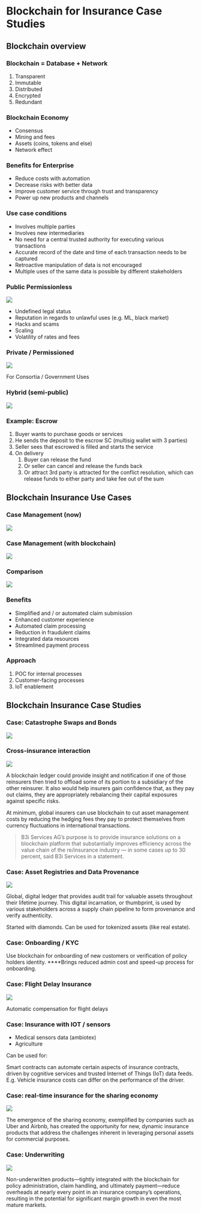 # Blockchain for Insurance Case Studies

## Blockchain overview

### Blockchain = Database + Network

1. Transparent
2. Immutable
3. Distributed
4. Encrypted
5. Redundant

### Blockchain Economy

* Consensus
* Mining and fees
* Assets \(coins, tokens and else\)
* Network effect

### Benefits for Enterprise

* Reduce costs with automation
* Decrease risks with better data
* Improve customer service through trust and transparency
* Power up new products and channels

### Use case conditions

* Involves multiple parties
* Involves new intermediaries
* No need for a central trusted authority for executing various transactions
* Accurate record of the date and time of each transaction needs to be captured
* Retroactive manipulation of data is not encouraged
* Multiple uses of the same data is possible by different stakeholders

### Public Permissionless

![](../../.gitbook/assets/image.png)

* Undefined legal status
* Reputation in regards to unlawful uses  \(e.g. ML, black market\)
* Hacks and scams
* Scaling
* Volatility of rates and fees

### **Private / Permissioned**

![](../../.gitbook/assets/image%20%2820%29.png)

For Consortia / Government Uses

### Hybrid \(semi-public\)

![](../../.gitbook/assets/image%20%281%29.png)

### Example: Escrow

1. Buyer wants to purchase goods or services
2. He sends the deposit to the escrow SC \(multisig wallet with 3 parties\)
3. Seller sees that escrowed is filled and starts the service
4. On delivery
   1. Buyer can release the fund
   2. Or seller can cancel and release the funds back
   3. Or attract 3rd party is attracted for the conflict resolution, which can release funds to either party and take fee out of the sum

## Blockchain Insurance Use Cases

### Case Management \(now\)

![](../../.gitbook/assets/image%20%2863%29.png)

### Case Management \(with blockchain\)

![](../../.gitbook/assets/image%20%2813%29.png)

### Comparison

![](../../.gitbook/assets/image%20%2872%29.png)

### Benefits

* Simplified and / or automated claim submission
* Enhanced customer experience
* Automated claim processing
* Reduction in fraudulent claims
* Integrated data resources
* Streamlined payment process

### Approach

1. POC for internal processes
2. Customer-facing processes
3. IoT enablement

## Blockchain Insurance Case Studies

### Case: Catastrophe Swaps and Bonds

![](../../.gitbook/assets/image%20%2819%29.png)

### Cross-insurance interaction

![](../../.gitbook/assets/image%20%2831%29.png)

A blockchain ledger could provide insight and notification if one of those reinsurers then tried to offload some of its portion to a subsidiary of the other reinsurer. It also would help insurers gain confidence that, as they pay out claims, they are appropriately rebalancing their capital exposures against specific risks.

At minimum, global insurers can use blockchain to cut asset management costs by reducing the hedging fees they pay to protect themselves from currency fluctuations in international transactions.

> B3i Services AG’s purpose is to provide insurance solutions on a blockchain platform that substantially improves efficiency across the value chain of the re/insurance industry — in some cases up to 30 percent, said B3i Services in a statement.

### **Case: Asset Registries and Data Provenance**

![](../../.gitbook/assets/image%20%2828%29.png)

Global, digital ledger that provides audit trail for valuable assets throughout their lifetime journey. This digital incarnation, or thumbprint, is used by various stakeholders across a supply chain pipeline to form provenance and verify authenticity.

Started with diamonds. Can be used for tokenized assets \(like real estate\).

### **Case: Onboarding / KYC**

Use blockchain for onboarding of new customers or verification of policy holders identity. ****Brings reduced admin cost and speed-up process for onboarding.

### **Case: Flight Delay Insurance**

![](../../.gitbook/assets/image%20%2864%29.png)

Automatic compensation for flight delays

### **Case: Insurance with IOT / sensors**

* Medical sensors data \(ambiotex\)
* Agriculture

Can be used for:

Smart contracts can automate certain aspects of insurance contracts, driven by cognitive services and trusted Internet of Things \(IoT\) data feeds. E.g. Vehicle insurance costs can differ on the performance of the driver.

### **Case: real-time insurance for the sharing economy**

![](../../.gitbook/assets/image%20%2821%29.png)

The emergence of the sharing economy, exemplified by companies such as Uber and Airbnb, has created the opportunity for new, dynamic insurance products that address the challenges inherent in leveraging personal assets for commercial purposes.

### **Case: Underwriting**

![](../../.gitbook/assets/image%20%2857%29.png)

Non-underwritten products—tightly integrated with the blockchain for policy administration, claim handling, and ultimately payment—reduce overheads at nearly every point in an insurance company’s operations, resulting in the potential for significant margin growth in even the most mature markets.  
  


###  

